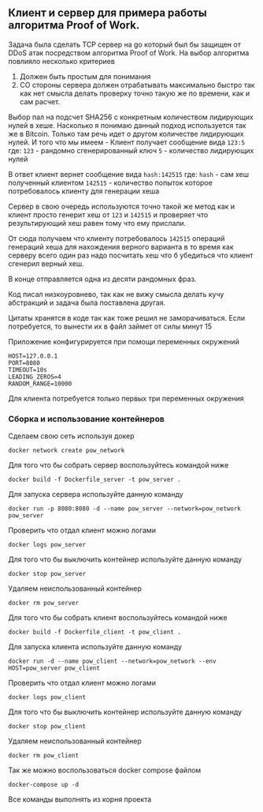 ## <b>Клиент и сервер для примера работы алгоритма Proof of Work.</b>

Задача была сделать TCP сервер на go который был бы защищен от DDoS атак посредством алгоритма Proof of Work. 
На выбор алгоритма повлияло несколько критериев 
1) Должен быть простым для понимания 
2) СО стороны сервера должен отрабатывать максимально быстро так как нет смысла делать проверку точно такую же по времени, как и сам расчет.

Выбор пал на подсчет SHA256 с конкретным количеством лидирующих нулей в хеше. Насколько я понимаю данный подход используется так же в Bitcoin. Только там речь идет о другом количестве лидирующих нулей.
И того что мы имеем - Клиент получает сообщение вида `123:5` где:
`123` - рандомно сгенерированный ключ
`5` - количество лидирующих нулей

В ответ клиент вернет сообщение вида `hash:142515` где:
`hash` - сам хеш полученный клиентом
`142515` - количество попыток которое потребовалось клиенту для генерации хеша

Сервер в свою очередь используются точно такой же метод как и клиент просто генерит хеш от `123` и `142515` и проверяет что результирующий хеш равен тому что ему прислали.

От сюда получаем что клиенту потребовалось `142515` операций генераций хеша для нахождения верного варианта в то время как серверу всего один раз надо посчитать хеш что б убедиться что клиент сгенерил верный хеш.

В конце отправляется одна из десяти рандомных фраз.

Код писал низкоуровнево, так как не вижу смысла делать кучу абстракций и задача была поставлена другая.

Цитаты хранятся в коде так как тоже решил не заморачиваться. Если потребуется, то вынести их в файл займет от силы минут 15

Приложение конфигурируется при помощи переменных окружений
```
HOST=127.0.0.1
PORT=8080
TIMEOUT=10s
LEADING_ZEROS=4
RANDOM_RANGE=10000
```
Для клиента потребуется только первых три переменных окружения
### Сборка и использование контейнеров

Сделаем свою сеть используя докер 
```shell
docker network create pow_network
```
Для того что бы собрать сервер воспользуйтесь командой ниже
```shell
docker build -f Dockerfile_server -t pow_server .
```

Для запуска сервера используйте данную команду
```shell
docker run -p 8080:8080 -d --name pow_server --network=pow_network pow_server
```

Проверить что отдал клиент можно логами
```shell
docker logs pow_server
```

Для того что бы выключить контейнер используйте данную команду 
```shell
docker stop pow_server
```

Удаляем неиспользованный контейнер
```shell
docker rm pow_server
```

Для того что бы собрать клиент воспользуйтесь командой ниже
```shell
docker build -f Dockerfile_client -t pow_client .
```

Для запуска клиента используйте данную команду
```shell
docker run -d --name pow_client --network=pow_network --env HOST=pow_server pow_client
```

Проверить что отдал клиент можно логами 
```shell
docker logs pow_client
```

Для того что бы выключить контейнер используйте данную команду
```shell
docker stop pow_client
```

Удаляем неиспользованный контейнер
```shell
docker rm pow_client
```

Так же можно воспользоваться docker compose файлом
```shell
docker-compose up -d 
```

Все команды выполнять из корня проекта